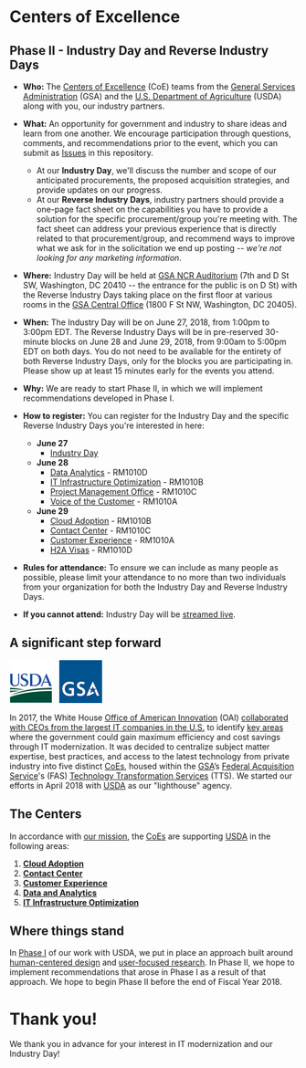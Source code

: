 # Centers of Excellence

## Phase II - Industry Day and Reverse Industry Days

* **Who:** The [Centers of Excellence](https://coe.gsa.gov/) (CoE) teams from the [General Services Administration](https://www.gsa.gov/) (GSA) and the [U.S. Department of Agriculture](https://www.usda.gov/) (USDA) along with you, our industry partners.

* **What:** An opportunity for government and industry to share ideas and learn from one another. We encourage participation through questions, comments, and recommendations prior to the event, which you can submit as [Issues](https://github.com/oghaffari/coe-industry-day/issues) in this repository.
    * At our **Industry Day**, we'll discuss the number and scope of our anticipated procurements, the proposed acquisition strategies, and provide updates on our progress.
    * At our **Reverse Industry Days**, industry partners should provide a one-page fact sheet on the capabilities you have to provide a solution for the specific procurement/group you're meeting with. The fact sheet can address your previous experience that is directly related to that procurement/group, and recommend ways to improve what we ask for in the solicitation we end up posting -- _we're not looking for any marketing information_.

* **Where:** Industry Day will be held at [GSA NCR Auditorium](https://goo.gl/maps/jg6HF56imRr) (7th and D St SW, Washington, DC 20410 -- the entrance for the public is on D St) with the Reverse Industry Days taking place on the first floor at various rooms in the [GSA Central Office](https://goo.gl/maps/TvCrGn41Vgm) (1800 F St NW, Washington, DC 20405).

* **When:** The Industry Day will be on June 27, 2018, from 1:00pm to 3:00pm EDT. The Reverse Industry Days will be in pre-reserved 30-minute blocks on June 28 and June 29, 2018, from 9:00am to 5:00pm EDT on both days. You do not need to be available for the entirety of both Reverse Industry Days, only for the blocks you are participating in. Please show up at least 15 minutes early for the events you attend.

* **Why:** We are ready to start Phase II, in which we will implement recommendations developed in Phase I.

* **How to register:** You can register for the Industry Day and the specific Reverse Industry Days you're interested in here:
    * **June 27**
        * [Industry Day](https://goo.gl/forms/X65KAHS86gyeEM0S2)
    * **June 28**
        * [Data Analytics](https://calendar.google.com/calendar/selfsched?sstoken=UUFUMVFQNjg4eVp0fGRlZmF1bHR8MmYwODU4OWEzMTIxZWE0MjMyNGM0NmIzNDE5NDUyZTI) - RM1010D
        * [IT Infrastructure Optimization](https://calendar.google.com/calendar/selfsched?sstoken=UU9nc3pjU3ZDQXNZfGRlZmF1bHR8NDI2YjNlMDM0OWVlYTZlYjhlMDk4ZWQ5MGM4ZTZiYjA) - RM1010B
        * [Project Management Office](https://calendar.google.com/calendar/selfsched?sstoken=UUVabjBzVllLczJ4fGRlZmF1bHR8ZGI1ZWU0ZDY3M2VkODUzMWQzN2E1NGJlZjY1ODc2ODk) - RM1010C
        * [Voice of the Customer](https://calendar.google.com/calendar/selfsched?sstoken=UUVQZl84XzFHTkJNfGRlZmF1bHR8N2ZiMzM0NDk3NmU0ZGJmNWNiMWY2NGE3NTI2NzE5YTk) - RM1010A
    * **June 29**
        * [Cloud Adoption](https://calendar.google.com/calendar/selfsched?sstoken=UUFVWkxyZ1QxV1pZfGRlZmF1bHR8NjY2MDBkZTFmNzhhNGViNjU3OGMyMWNhNmJlNTA4MjY) - RM1010B
        * [Contact Center](https://calendar.google.com/calendar/selfsched?sstoken=UUk5V203R1lkT083fGRlZmF1bHR8YWI1OTZlNjRjZWFhNTE1NjU4OGE0MTY1YjQwYTU0MWI) - RM1010C
        * [Customer Experience](https://calendar.google.com/calendar/selfsched?sstoken=UUkzd3MzTEcwdTBTfGRlZmF1bHR8ZTViMGYwMTI5YjIwN2FiNDUyZWQ0MzMxZWJkM2VjZTg) - RM1010A
        * [H2A Visas](https://calendar.google.com/calendar/selfsched?sstoken=UUFQdGRnNzdZNHZffGRlZmF1bHR8ODkyN2Q1ZTFmNmRkNzZiNWIyOTg5ODA3ODlmMzUzNGY) - RM1010D

* **Rules for attendance:** To ensure we can include as many people as possible, please limit your attendance to no more than two individuals from your organization for both the Industry Day and Reverse Industry Days.

* **If you cannot attend:** Industry Day will be [streamed live](https://www.youtube.com/watch?v=uqGwaEaVlHI).

## A significant step forward

<img src="https://github.com/GSA/coe-industry-day/blob/initial-commit/assets/USDA-logo.png" width="75">&nbsp;&nbsp;&nbsp;<img src="https://github.com/gsa/coe-industry-day/blob/initial-commit/assets/GSA-logo.png" width="75">

In 2017, the White House [Office of American Innovation](https://www.whitehouse.gov/briefings-statements/president-donald-j-trump-announces-white-house-office-american-innovation-oai/?utm_source=link) (OAI) [collaborated with CEOs from the largest IT companies in the U.S.](https://www.whitehouse.gov/articles/american-technology-council-summit-modernize-government-services/) to identify [key areas](https://www.whitehouse.gov/wp-content/uploads/2018/03/Administration-2017-ST-Highlights.pdf) where the government could gain maximum efficiency and cost savings through IT modernization. It was decided to centralize subject matter expertise, best practices, and access to the latest technology from private industry into five distinct [CoEs](https://coe.gsa.gov/), housed within the [GSA](https://www.gsa.gov/)’s [Federal Acquisition Service](https://www.gsa.gov/about-us/organization/federal-acquisition-service)'s (FAS) [Technology Transformation Services](https://www.gsa.gov/about-us/organization/federal-acquisition-service/technology-transformation-services) (TTS). We started our efforts in April 2018 with [USDA](https://www.usda.gov/) as our "lighthouse" agency.

## The Centers

In accordance with [our mission](https://coe.gsa.gov/mission/), the [CoEs](https://coe.gsa.gov/) are supporting [USDA](https://www.usda.gov/) in the following areas:

1. **[Cloud Adoption](https://coe.gsa.gov/centers-of-excellence/cloud-adoption/)**
2. **[Contact Center](https://coe.gsa.gov/centers-of-excellence/contact-center/)**
3. **[Customer Experience](https://coe.gsa.gov/centers-of-excellence/customer-experience/)**
4. **[Data and Analytics](https://coe.gsa.gov/centers-of-excellence/data-analytics/)**
5. **[IT Infrastructure Optimization](https://coe.gsa.gov/centers-of-excellence/it-infrastructure/)**

## Where things stand

In [Phase I](https://coe.gsa.gov/updates/) of our work with USDA, we put in place an approach built around [human-centered design](https://www.gsa.gov/cdnstatic/HCD-Discovery-Guide-Interagency-v12-1.pdf) and [user-focused research](https://playbook.cio.gov/). In Phase II, we hope to implement recommendations that arose in Phase I as a result of that approach. We hope to begin Phase II before the end of Fiscal Year 2018.

# Thank you!

We thank you in advance for your interest in IT modernization and our Industry Day!
